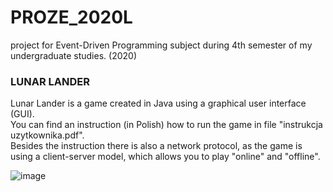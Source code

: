 # PROZE_2020L
project for Event-Driven Programming subject during 4th semester of my undergraduate studies. (2020)  

### LUNAR LANDER

Lunar Lander is a game created in Java using a graphical user interface (GUI).  
You can find an instruction (in Polish) how to run the game in file "instrukcja uzytkownika.pdf".  
Besides the instruction there is also a network protocol, as the game is using a client-server model, which allows you to play "online" and "offline".

![image](https://user-images.githubusercontent.com/48533004/111341198-955d0c00-8679-11eb-97f1-5b579413e4f1.png)
